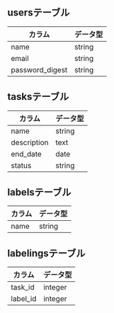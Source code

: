 ## usersテーブル

|カラム|データ型|
|----|----|
|name|string|
|email|string|
|password_digest|string|

## tasksテーブル

|カラム|データ型|
|----|----|
|name|string|
|description|text|
|end_date|date|
|status|string|

## labelsテーブル

|カラム|データ型|
|----|----|
|name|string|

## labelingsテーブル

|カラム|データ型|
|----|----|
|task_id|integer|
|label_id|integer|

